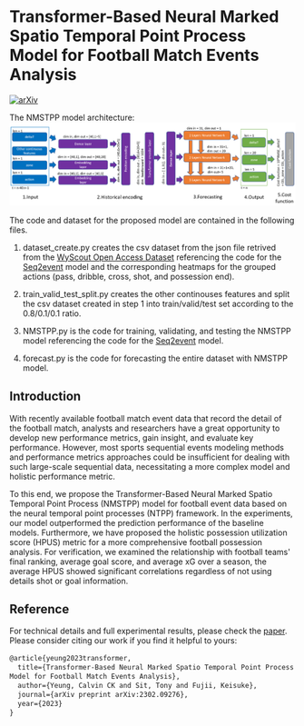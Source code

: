 # Transformer-Based Neural Marked Spatio Temporal Point Process Model for Football Match Events Analysis
[![arXiv](https://img.shields.io/badge/arXiv-2302.09276-b31b1b.svg)](https://arxiv.org/abs/2302.09276)

The NMSTPP model architecture:
![alt text](https://github.com/calvinyeungck/Football-Match-Event-Forecast/raw/main/NMSTPP.png)

The code and dataset for the proposed model are contained in the following files.

1. dataset_create.py creates the csv dataset from the json file retrived from the [WyScout Open Access Dataset](https://figshare.com/collections/Soccer_match_event_dataset/4415000/5) referencing the code for the [Seq2event](https://github.com/statsonthecloud/Soccer-SEQ2Event/blob/main/Seq2Event_Notebook01_DataImport.ipynb) model and the corresponding heatmaps for the grouped actions (pass, dribble, cross, shot, and possession end).

2. train_valid_test_split.py creates the other continouses features and split the csv dataset created in step 1 into  train/valid/test set according to the 0.8/0.1/0.1 ratio.

3. NMSTPP.py is the code for training, validating, and testing the NMSTPP model referencing the code for the [Seq2event](https://github.com/statsonthecloud/Soccer-SEQ2Event/blob/main/Seq2Event_Notebook02_Modelling.ipynb) model.

4. forecast.py is the code for forecasting the entire dataset with NMSTPP model.

## Introduction
With recently available football match event data that record the detail of the football match, analysts and researchers have a great opportunity to develop new performance metrics, gain insight, and evaluate key performance.
However, most sports sequential events modeling methods and performance metrics approaches could be insufficient for dealing with such large-scale sequential data, necessitating a more complex model and holistic performance metric. 

To this end, we propose the Transformer-Based Neural Marked Spatio Temporal Point Process (NMSTPP) model for football event data based on the neural temporal point processes (NTPP) framework. In the experiments, our model outperformed the prediction performance of the baseline models. Furthermore, we have proposed the holistic possession utilization score (HPUS) metric for a more comprehensive football possession analysis. For verification, we examined the relationship with football teams' final ranking, average goal score, and average xG over a season, the average HPUS showed significant correlations regardless of not using details shot or goal information.


## Reference
For technical details and full experimental results, please check the [paper](https://arxiv.org/abs/2302.09276). Please consider citing our work if you find it helpful to yours:

```
@article{yeung2023transformer,
  title={Transformer-Based Neural Marked Spatio Temporal Point Process Model for Football Match Events Analysis},
  author={Yeung, Calvin CK and Sit, Tony and Fujii, Keisuke},
  journal={arXiv preprint arXiv:2302.09276},
  year={2023}
}
```
